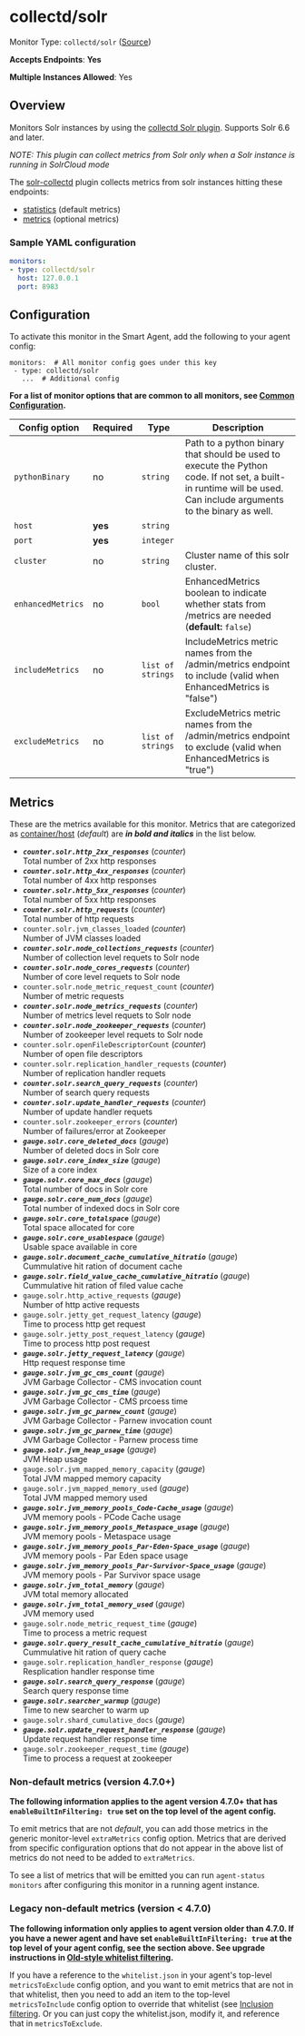 
<!--- Generated by to-integrations-repo script in Smart Agent repo, DO NOT MODIFY HERE --->
<!--- GENERATED BY gomplate from scripts/docs/templates/monitor-page.md.tmpl --->

# collectd/solr

Monitor Type: `collectd/solr` ([Source](https://github.com/signalfx/signalfx-agent/tree/master/pkg/monitors/collectd/solr))

**Accepts Endpoints**: **Yes**

**Multiple Instances Allowed**: Yes

## Overview

Monitors Solr instances by using the [collectd Solr
plugin](https://github.com/signalfx/collectd-solr).  Supports Solr 6.6 and
later.

*NOTE: This plugin can collect metrics from Solr only when a Solr instance is running in SolrCloud mode*

The [solr-collectd](https://github.com/signalfx/collectd-solr) plugin
collects metrics from solr instances hitting these endpoints:

 - [statistics](https://lucene.apache.org/solr/guide/6_6/performance-statistics-reference.html) (default metrics)
 - [metrics](https://lucene.apache.org/solr/guide/6_6/metrics-reporting.html) (optional metrics)


<!--- SETUP --->
### Sample YAML configuration

```yaml
monitors:
- type: collectd/solr
  host: 127.0.0.1
  port: 8983
```


## Configuration

To activate this monitor in the Smart Agent, add the following to your
agent config:

```
monitors:  # All monitor config goes under this key
 - type: collectd/solr
   ...  # Additional config
```

**For a list of monitor options that are common to all monitors, see [Common
Configuration](../monitor-config.html#common-configuration).**


| Config option | Required | Type | Description |
| --- | --- | --- | --- |
| `pythonBinary` | no | `string` | Path to a python binary that should be used to execute the Python code. If not set, a built-in runtime will be used.  Can include arguments to the binary as well. |
| `host` | **yes** | `string` |  |
| `port` | **yes** | `integer` |  |
| `cluster` | no | `string` | Cluster name of this solr cluster. |
| `enhancedMetrics` | no | `bool` | EnhancedMetrics boolean to indicate whether stats from /metrics are needed (**default:** `false`) |
| `includeMetrics` | no | `list of strings` | IncludeMetrics metric names from the /admin/metrics endpoint to include (valid when EnhancedMetrics is "false") |
| `excludeMetrics` | no | `list of strings` | ExcludeMetrics metric names from the /admin/metrics endpoint to exclude (valid when EnhancedMetrics is "true") |


## Metrics

These are the metrics available for this monitor.
Metrics that are categorized as
[container/host](https://docs.signalfx.com/en/latest/admin-guide/usage.html#about-custom-bundled-and-high-resolution-metrics)
(*default*) are ***in bold and italics*** in the list below.


 - ***`counter.solr.http_2xx_responses`*** (*counter*)<br>    Total number of 2xx http responses
 - ***`counter.solr.http_4xx_responses`*** (*counter*)<br>    Total number of 4xx http responses
 - ***`counter.solr.http_5xx_responses`*** (*counter*)<br>    Total number of 5xx http responses
 - ***`counter.solr.http_requests`*** (*counter*)<br>    Total number of http requests
 - `counter.solr.jvm_classes_loaded` (*counter*)<br>    Number of JVM classes loaded
 - ***`counter.solr.node_collections_requests`*** (*counter*)<br>    Number of collection level requets to Solr node
 - ***`counter.solr.node_cores_requests`*** (*counter*)<br>    Number of core level requets to Solr node
 - `counter.solr.node_metric_request_count` (*counter*)<br>    Number of metric requests
 - ***`counter.solr.node_metrics_requests`*** (*counter*)<br>    Number of metrics level requets to Solr node
 - ***`counter.solr.node_zookeeper_requests`*** (*counter*)<br>    Number of zookeeper level requets to Solr node
 - `counter.solr.openFileDescriptorCount` (*counter*)<br>    Number of open file descriptors
 - `counter.solr.replication_handler_requests` (*counter*)<br>    Number of replication handler requets
 - ***`counter.solr.search_query_requests`*** (*counter*)<br>    Number of search query requests
 - ***`counter.solr.update_handler_requests`*** (*counter*)<br>    Number of update handler requets
 - `counter.solr.zookeeper_errors` (*counter*)<br>    Number of failures/error at Zookeeper
 - ***`gauge.solr.core_deleted_docs`*** (*gauge*)<br>    Number of deleted docs in Solr core
 - ***`gauge.solr.core_index_size`*** (*gauge*)<br>    Size of a core index
 - ***`gauge.solr.core_max_docs`*** (*gauge*)<br>    Total number of docs in Solr core
 - ***`gauge.solr.core_num_docs`*** (*gauge*)<br>    Total number of indexed docs in Solr core
 - ***`gauge.solr.core_totalspace`*** (*gauge*)<br>    Total space allocated for core
 - ***`gauge.solr.core_usablespace`*** (*gauge*)<br>    Usable space available in core
 - ***`gauge.solr.document_cache_cumulative_hitratio`*** (*gauge*)<br>    Cummulative hit ration of document cache
 - ***`gauge.solr.field_value_cache_cumulative_hitratio`*** (*gauge*)<br>    Cummulative hit ration of filed value cache
 - `gauge.solr.http_active_requests` (*gauge*)<br>    Number of http active requests
 - `gauge.solr.jetty_get_request_latency` (*gauge*)<br>    Time to process http get request
 - `gauge.solr.jetty_post_request_latency` (*gauge*)<br>    Time to process http post request
 - ***`gauge.solr.jetty_request_latency`*** (*gauge*)<br>    Http request response time
 - ***`gauge.solr.jvm_gc_cms_count`*** (*gauge*)<br>    JVM Garbage Collector - CMS invocation count
 - ***`gauge.solr.jvm_gc_cms_time`*** (*gauge*)<br>    JVM Garbage Collector - CMS prcoess time
 - ***`gauge.solr.jvm_gc_parnew_count`*** (*gauge*)<br>    JVM Garbage Collector - Parnew invocation count
 - ***`gauge.solr.jvm_gc_parnew_time`*** (*gauge*)<br>    JVM Garbage Collector - Parnew process time
 - ***`gauge.solr.jvm_heap_usage`*** (*gauge*)<br>    JVM Heap usage
 - `gauge.solr.jvm_mapped_memory_capacity` (*gauge*)<br>    Total JVM mapped memory capacity
 - `gauge.solr.jvm_mapped_memory_used` (*gauge*)<br>    Total JVM mapped memory used
 - ***`gauge.solr.jvm_memory_pools_Code-Cache_usage`*** (*gauge*)<br>    JVM memory pools - PCode Cache usage
 - ***`gauge.solr.jvm_memory_pools_Metaspace_usage`*** (*gauge*)<br>    JVM memory pools - Metaspace usage
 - ***`gauge.solr.jvm_memory_pools_Par-Eden-Space_usage`*** (*gauge*)<br>    JVM memory pools - Par Eden space usage
 - ***`gauge.solr.jvm_memory_pools_Par-Survivor-Space_usage`*** (*gauge*)<br>    JVM memory pools - Par Survivor space usage
 - ***`gauge.solr.jvm_total_memory`*** (*gauge*)<br>    JVM total memory allocated
 - ***`gauge.solr.jvm_total_memory_used`*** (*gauge*)<br>    JVM memory used
 - `gauge.solr.node_metric_request_time` (*gauge*)<br>    Time to process a metric request
 - ***`gauge.solr.query_result_cache_cumulative_hitratio`*** (*gauge*)<br>    Cummulative hit ration of query cache
 - `gauge.solr.replication_handler_response` (*gauge*)<br>    Resplication handler response time
 - ***`gauge.solr.search_query_response`*** (*gauge*)<br>    Search query response time
 - ***`gauge.solr.searcher_warmup`*** (*gauge*)<br>    Time to new searcher to warm up
 - `gauge.solr.shard_cumulative_docs` (*gauge*)<br>
 - ***`gauge.solr.update_request_handler_response`*** (*gauge*)<br>    Update request handler response time
 - `gauge.solr.zookeeper_request_time` (*gauge*)<br>    Time to process a request at zookeeper

### Non-default metrics (version 4.7.0+)

**The following information applies to the agent version 4.7.0+ that has
`enableBuiltInFiltering: true` set on the top level of the agent config.**

To emit metrics that are not _default_, you can add those metrics in the
generic monitor-level `extraMetrics` config option.  Metrics that are derived
from specific configuration options that do not appear in the above list of
metrics do not need to be added to `extraMetrics`.

To see a list of metrics that will be emitted you can run `agent-status
monitors` after configuring this monitor in a running agent instance.

### Legacy non-default metrics (version < 4.7.0)

**The following information only applies to agent version older than 4.7.0. If
you have a newer agent and have set `enableBuiltInFiltering: true` at the top
level of your agent config, see the section above. See upgrade instructions in
[Old-style whitelist filtering](../legacy-filtering.html#old-style-whitelist-filtering).**

If you have a reference to the `whitelist.json` in your agent's top-level
`metricsToExclude` config option, and you want to emit metrics that are not in
that whitelist, then you need to add an item to the top-level
`metricsToInclude` config option to override that whitelist (see [Inclusion
filtering](../legacy-filtering.html#inclusion-filtering).  Or you can just
copy the whitelist.json, modify it, and reference that in `metricsToExclude`.



